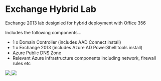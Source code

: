 # Exchange Hybrid Lab

<p>Exchange 2013 lab designied for hybrid deployment with Office 356</p>

<p>Includes the following components...</p>
<ul>
<li>1 x Domain Controller (includes AAD Connect install) </li>
<li>1 x Exchange 2013 (includes Azure AD PowerShell tools install)</li>
<li>Azure Public DNS Zone</li>
<li>Relevant Azure infrastructure components including network, firewall rules etc</li>
</ul>

<a href="https://portal.azure.com/#create/Microsoft.Template/uri/https%3A%2F%2Fraw.githubusercontent.com%2FAllanBourne%2FHybridLab%2Fmaster%2Fazuredeploy.json" target="_blank">
    <img src="http://azuredeploy.net/deploybutton.png"/>
</a>
<a href="http://armviz.io/#/?load=https%3A%2F%2Fraw.githubusercontent.com%2FAllanBourne%2FHybridLab%2Fmaster%2Fazuredeploy.json" target="_blank">
    <img src="http://armviz.io/visualizebutton.png"/>
</a>
